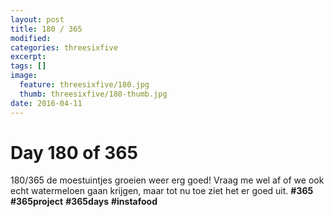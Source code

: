 ```yaml
---
layout: post
title: 180 / 365
modified:
categories: threesixfive
excerpt:
tags: []
image:
  feature: threesixfive/180.jpg
  thumb: threesixfive/180-thumb.jpg
date: 2016-04-11
---
```


# Day 180 of 365

180/365 de moestuintjes groeien weer erg goed! Vraag me wel af of we ook echt watermeloen gaan krijgen, maar tot nu toe ziet het er goed uit. **\#365** **\#365project** **\#365days** **\#instafood**
